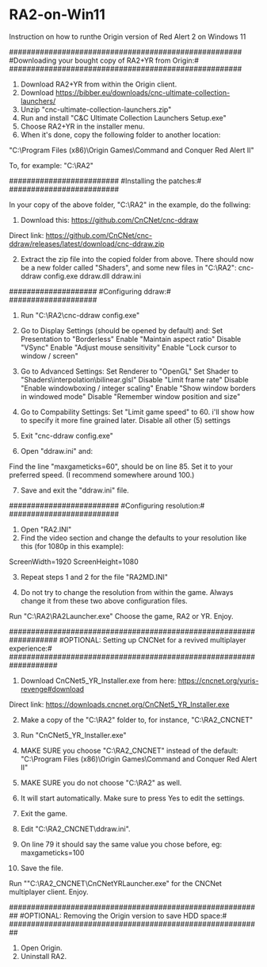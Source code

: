# RA2-on-Win11
Instruction on how to runthe Origin version of  Red Alert 2 on Windows 11

#####################################################
#Downloading your bought copy of RA2+YR from Origin:#
#####################################################

1. Download RA2+YR from within the Origin client.
2. Download https://bibber.eu/downloads/cnc-ultimate-collection-launchers/
3. Unzip "cnc-ultimate-collection-launchers.zip"
4. Run and install "C&C Ultimate Collection Launchers Setup.exe"
5. Choose RA2+YR in the installer menu.
6. When it's done, copy the following folder to another location:

"C:\Program Files (x86)\Origin Games\Command and Conquer Red Alert II"

To, for example:
"C:\RA2"


#########################
#Installing the patches:#
#########################

In your copy of the above folder, "C:\RA2" in the example, do the follwing:

1. Download this:
https://github.com/CnCNet/cnc-ddraw

Direct link:
https://github.com/CnCNet/cnc-ddraw/releases/latest/download/cnc-ddraw.zip

2. Extract the zip file into the copied folder from above.
There should now be a new folder called "Shaders", and some new files in "C:\RA2":
cnc-ddraw config.exe
ddraw.dll
ddraw.ini


####################
#Configuring ddraw:#
####################

1. Run "C:\RA2\cnc-ddraw config.exe"

2. Go to Display Settings (should be opened by default) and:
Set Presentation to "Borderless"
Enable "Maintain aspect ratio"
Disable "VSync"
Enable "Adjust mouse sensitivity"
Enable "Lock cursor to window / screen"

3. Go to Advanced Settings:
Set Renderer to "OpenGL"
Set Shader to "Shaders\interpolation\bilinear.glsl"
Disable "Limit frame rate"
Disable "Enable windowboxing / integer scaling"
Enable "Show window borders in windowed mode"
Disable "Remember window position and size"

4. Go to Compability Settings:
Set "Limit game speed" to 60. i'll show how to specify it more fine grained later.
Disable all other (5) settings

5. Exit "cnc-ddraw config.exe"
6. Open "ddraw.ini" and:

Find the line "maxgameticks=60", should be on line 85.
Set it to your preferred speed. (I recommend somewhere around 100.)

7. Save and exit the "ddraw.ini" file.


#########################
#Configuring resolution:#
#########################

1. Open "RA2.INI"
2. Find the video section and change the defaults to your resolution like this (for 1080p in this example):

ScreenWidth=1920
ScreenHeight=1080

3. Repeat steps 1 and 2 for the file "RA2MD.INI"

4. Do not try to change the resolution from within the game.
Always change it from these two above configuration files.

Run "C:\RA2\RA2Launcher.exe"
Choose the game, RA2 or YR.
Enjoy.


###################################################################
#OPTIONAL: Setting up CNCNet for a revived multiplayer experience:#
###################################################################

1. Download CnCNet5_YR_Installer.exe from here:
https://cncnet.org/yuris-revenge#download

Direct link:
https://downloads.cncnet.org/CnCNet5_YR_Installer.exe

2. Make a copy of the "C:\RA2\" folder to, for instance, "C:\RA2_CNCNET\"

3. Run "CnCNet5_YR_Installer.exe"
4. MAKE SURE you choose "C:\RA2_CNCNET\" instead of the default:
"C:\Program Files (x86)\Origin Games\Command and Conquer Red Alert II"

5. MAKE SURE you do not choose "C:\RA2\" as well.

4. It will start automatically. Make sure to press Yes to edit the settings.
5. Exit the game.

6. Edit "C:\RA2_CNCNET\ddraw.ini".
7. On line 79 it should say the same value you chose before, eg:
maxgameticks=100

8. Save the file.

Run ""C:\RA2_CNCNET\CnCNetYRLauncher.exe" for the CNCNet multiplayer client.
Enjoy.


##########################################################
#OPTIONAL: Removing the Origin version to save HDD space:#
##########################################################
1. Open Origin.
2. Uninstall RA2.
